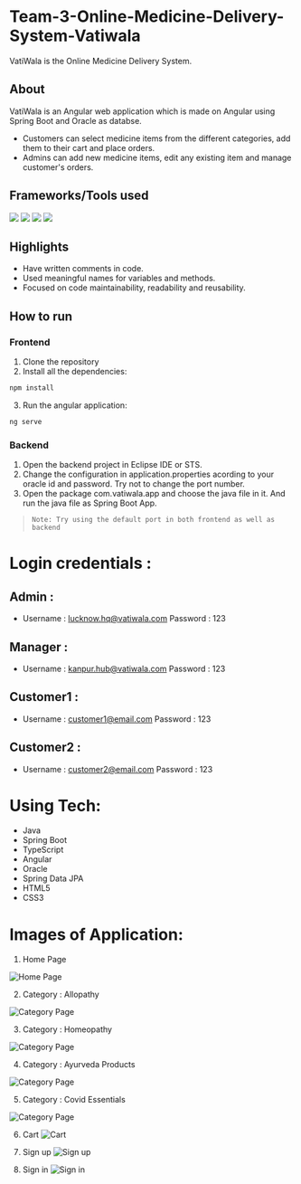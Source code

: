 # Team-3-Online-Medicine-Delivery-System-Vatiwala
VatiWala is the Online Medicine Delivery System.

## About
VatiWala is an Angular web application which is made on Angular using Spring Boot and Oracle as databse. 
- Customers can select medicine items from the different categories, add them to their cart and place orders. 
- Admins can add new medicine items, edit any existing item and manage customer's orders.

## Frameworks/Tools used

![](https://img.shields.io/badge/Angular-DD0031?style=for-the-badge&logo=angular&logoColor=white)  ![](https://img.shields.io/badge/Spring-6AAD3D?style=for-the-badge&logo=spring&logoColor=white) ![](https://img.shields.io/badge/Java-FFFFFF?style=for-the-badge&logo=java&logoColor=red) ![](https://img.shields.io/badge/oracle-ed1c24?style=for-the-badge&logo=oracle&logoColor=white)

## Highlights

- Have written comments in code.
- Used meaningful names for variables and methods.
- Focused on code maintainability, readability and reusability.

## How to run

### Frontend
1. Clone the repository
2. Install all the dependencies: 

```sh
npm install
```

3. Run the angular application: 

```sh
ng serve
```

### Backend

1. Open the backend project in Eclipse IDE or STS.
2. Change the configuration in application.properties acording to your oracle id and password. Try not to change the port number.
3. Open the package com.vatiwala.app and choose the java file in it. And run the java file as Spring Boot App.

> ```Note: Try using the default port in both frontend as well as backend ```



# Login credentials :

## Admin :
* Username : lucknow.hq@vatiwala.com
   Password : 123
   
## Manager :
* Username : kanpur.hub@vatiwala.com
   Password : 123
 
## Customer1 :
* Username : customer1@email.com
   Password : 123
   
## Customer2 :
* Username : customer2@email.com
   Password : 123

# Using Tech:

* Java
* Spring Boot
* TypeScript
* Angular
* Oracle
* Spring Data JPA
* HTML5
* CSS3

# Images of Application:
1. Home Page

![Home Page](https://github.com/amancsc8/Team-3-Online-Medicine-Delivery-System-Vatiwala/blob/main/Demo/Home%20Page.png)

2. Category : Allopathy

![Category Page](https://github.com/amancsc8/Team-3-Online-Medicine-Delivery-System-Vatiwala/blob/main/Demo/Allopathy.png)

3. Category : Homeopathy

![Category Page](https://github.com/amancsc8/Team-3-Online-Medicine-Delivery-System-Vatiwala/blob/main/Demo/Homeopathy.png)

4. Category : Ayurveda Products

![Category Page](https://github.com/amancsc8/Team-3-Online-Medicine-Delivery-System-Vatiwala/blob/main/Demo/Ayurveda%20Products.png)

5. Category : Covid Essentials

![Category Page](https://github.com/amancsc8/Team-3-Online-Medicine-Delivery-System-Vatiwala/blob/main/Demo/Covid%20Essentials.png)

6. Cart
![Cart](https://github.com/amancsc8/Team-3-Online-Medicine-Delivery-System-Vatiwala/blob/main/Demo/Cart.png)

7. Sign up
![Sign up](https://github.com/amancsc8/Team-3-Online-Medicine-Delivery-System-Vatiwala/blob/main/Demo/Sign%20up.png)

8. Sign in
![Sign in](https://github.com/amancsc8/Team-3-Online-Medicine-Delivery-System-Vatiwala/blob/main/Demo/Sign%20in.png)
